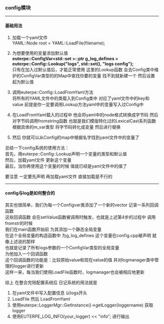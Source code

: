 ### config模块

---
#### 基础用法
1. 加载一个yaml文件   
   YAML::Node root = YAML::LoadFile(filename);     

2. 为想要使用的变量添加默认值  
   **euterpe::ConfigVar<std::set<LogDefine> >::ptr g_log_defines =
   euterpe::Config::Lookup("logs", std::set<LogDefine>(), "logs config");**  
   只有在加入过默认值后，才能正常使用 这里的Lookup函数
   会去Config类中维护的ConfigVar类型的的Map中查找你要的变量
   找不到就新建一个 然后设置起为默认值

3. 调用euterpe::Config::LoadFromYaml方法   
   将所有的YAML文件中的类载入到Config类中
   对应了yaml文件中的key和value
   前提是你一定要调用Lookup方法yaml中的变量写入过Config中

4. 在LoadFromYaml载入的过程中 他会将yaml中的node格式转换成字节码
   然后对字节码调用fromstring函数 也就是我们模版特化过的LexicalCast系列函数
   根据具体的m_var类型 将字节码转化成变量
   然后进行替换

5. 然后 你就可以从Config的map中根据名字找到yaml文件中的变量了

总结一下config系统的使用方法：  
首先，用euterpe::Config::Lookup声明一个变量的类型和默认值   
然后，加载yaml文件 更新这个变量    
最后，当你再使用这个变量的时候 值就已经是yaml文件中的值了    

要注意 一定要先声明 再加载yaml文件 直接加载是不行的


---
#### config与log是如何整合的

其实也很简单，我们为每一个Configvar类添加了一个新的vector 记录一系列回调函数  
这些回调函数 会在setValue函数被调用时触发，也就是上述第4步的过程中 调用fromstr的时候  
我们在main函数开始前 为其添加一个静态全局变量  
在这个全局变量的构造函数中 为g_log_defines 这个变量在config.cpp被声明 就像上述说的那样   
也就是记录了所有logs参数的一个ConfigVar类型的全局变量  
为他加入一个回调函数  
这个回调函数的功能是：比较原始value和现在value的值 并对logmanager类中管理的logger进行更新  
这样一来，每当我们使用LoadFile函数时，logmanager也会被相应地更新  

综上 在整合完陪配置系统后 日记系统的用法就是

1. 在yaml文件中写入配置信息 以logs开头
2. LoadFile 然后 LoadFromYaml
3. 使用euterpe::LoggerMgr::GetInstance()->getLogger(loggername) 获取logger
4. 使用EUTERPE_LOG_INFO(your_logger) << "info"; 进行输出
